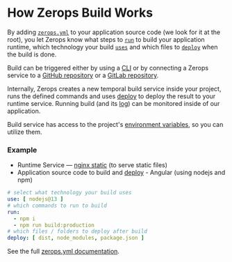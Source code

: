 # How Zerops Build Works

By adding [`zerops.yml`](/documentation/build/build-config.html) to your application source code (we look for it at the root), you let Zerops know what steps to [`run`](/documentation/build/build-config.html#run) to build your application runtime, which technology your build [`uses`](/documentation/build/build-config.html#uses) and which files to [`deploy`](/documentation/build/build-config.html#deploy) when the build is done.

Build can be triggered either by using a [CLI](/documentation/cli/installation-authorization.html) or by connecting a Zerops service to a [GitHub repository](/documentation/github/github-integration.html) or a [GitLab repository](/documentation/gitlab/gitlab-integration.html).

Internally, Zerops creates a new temporal build service inside your project, runs the defined commands and uses [deploy](/documentation/deploy/how-deploy-works.html) to deploy the result to your runtime service. Running build (and its [log](/documentation/zerops-logs/build-logs.html)) can be monitored inside of our application.

Build service has access to the project's [environment variables](/documentation/environment-variables/how-to-access.html), so you can utilize them.

### Example

- Runtime Service — [nginx static](/documentation/services/static-server.html) (to serve static files)
- Application source code to build and [deploy](/documentation/deploy/how-deploy-works.html) - Angular (using nodejs and npm)

```yaml
# select what technology your build uses
use: [ nodejs@13 ]
# which commands to run to build
run:
  - npm i
  - npm run build:production
# which files / folders to deploy after build
deploy: [ dist, node_modules, package.json ]
```


See the full [zerops.yml documentation](/documentation/build/build-config.html).
